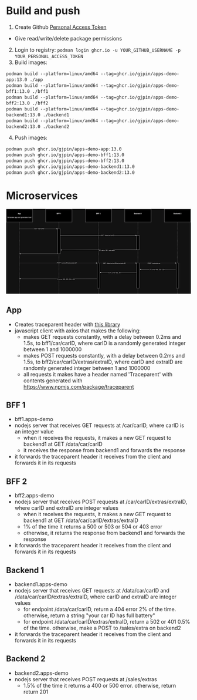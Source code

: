# Build and push
1. Create Github [Personal Access Token](https://github.com/settings/tokens/new)
  - Give read/write/delete package permissions
2. Login to registry: `podman login ghcr.io -u YOUR_GITHUB_USERNAME -p YOUR_PERSONAL_ACCESS_TOKEN`
3. Build images:
```
podman build --platform=linux/amd64 --tag=ghcr.io/gjpin/apps-demo-app:13.0 ./app
podman build --platform=linux/amd64 --tag=ghcr.io/gjpin/apps-demo-bff1:13.0 ./bff1
podman build --platform=linux/amd64 --tag=ghcr.io/gjpin/apps-demo-bff2:13.0 ./bff2
podman build --platform=linux/amd64 --tag=ghcr.io/gjpin/apps-demo-backend1:13.0 ./backend1
podman build --platform=linux/amd64 --tag=ghcr.io/gjpin/apps-demo-backend2:13.0 ./backend2
```
4. Push images:
```
podman push ghcr.io/gjpin/apps-demo-app:13.0
podman push ghcr.io/gjpin/apps-demo-bff1:13.0
podman push ghcr.io/gjpin/apps-demo-bff2:13.0
podman push ghcr.io/gjpin/apps-demo-backend1:13.0
podman push ghcr.io/gjpin/apps-demo-backend2:13.0
```

# Microservices

![diagram](apps-demo.drawio.png)

## App
- Creates traceparent header with [this library](https://www.npmjs.com/package/traceparent)
- javascript client with axios that makes the following:
  - makes GET requests constantly, with a delay between 0.2ms and 1.5s, to bff1/car/carID, where carID is a randomly generated integer between 1 and 1000000
  - makes POST requests constantly, with a delay between 0.2ms and 1.5s, to bff2/car/carID/extras/extraID, where carID and extraID are randomly generated integer between 1 and 1000000
  - all requests it makes have a header named 'Traceparent' with contents generated with https://www.npmjs.com/package/traceparent

## BFF 1
- bff1.apps-demo
- nodejs server that receives GET requests at /car/carID, where carID is an integer value
  - when it receives the requests, it makes a new GET request to backend1 at GET /data/car/carID
  - it receives the response from backend1 and forwards the response
- it forwards the traceparent header it receives from the client and forwards it in its requests

## BFF 2
- bff2.apps-demo
- nodejs server that receives POST requests at /car/carID/extras/extraID, where carID and extraID are integer values
  - when it receives the requests, it makes a new GET request to backend1 at GET /data/car/carID/extras/extraID
  - 1% of the time it returns a 500 or 503 or 504 or 403 error
  - otherwise, it returns the response from backend1 and forwards the response
- it forwards the traceparent header it receives from the client and forwards it in its requests

## Backend 1
- backend1.apps-demo
- nodejs server that receives GET requests at /data/car/carID and /data/car/carID/extras/extraID, where carID and extraID are integer values
  - for endpoint /data/car/carID, return a 404 error 2% of the time. otherwise, return a string "your car ID has full battery"
  - for endpoint /data/car/carID/extras/extraID, return a 502 or 401 0.5% of the time. otherwise, make a POST to /sales/extra on backend2
- it forwards the traceparent header it receives from the client and forwards it in its requests

## Backend 2
- backend2.apps-demo
- nodejs server that receives POST requests at /sales/extras
  - 1.5% of the time it returns a 400 or 500 error. otherwise, return return 201